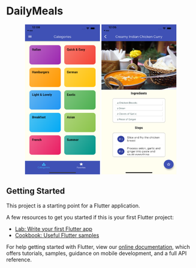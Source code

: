 # DailyMeals 

<p align="center">
<img src="Simulator Screen Shot - iPhone 12 Pro Max - 2021-05-30 at 00.08.44.png" width="200" height="400" title="Meal Categories">
<img src="Simulator Screen Shot - iPhone 12 Pro Max - 2021-05-30 at 00.05.15.png" width="200" height="400" title="Meal Recipe">
</p>



## Getting Started

This project is a starting point for a Flutter application.

A few resources to get you started if this is your first Flutter project:

- [Lab: Write your first Flutter app](https://flutter.dev/docs/get-started/codelab)
- [Cookbook: Useful Flutter samples](https://flutter.dev/docs/cookbook)

For help getting started with Flutter, view our
[online documentation](https://flutter.dev/docs), which offers tutorials,
samples, guidance on mobile development, and a full API reference.
